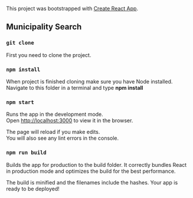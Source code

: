 This project was bootstrapped with [Create React App](https://github.com/facebook/create-react-app).

## Municipality Search

### `git clone`

First you need to clone the project.

### `npm install`

When project is finished cloning make sure you have Node installed. Navigate to this folder in a terminal and type **npm install**

### `npm start`

Runs the app in the development mode.<br>
Open [http://localhost:3000](http://localhost:3000) to view it in the browser.

The page will reload if you make edits.<br>
You will also see any lint errors in the console.

### `npm run build`
Builds the app for production to the build folder.
It correctly bundles React in production mode and optimizes the build for the best performance.

The build is minified and the filenames include the hashes.
Your app is ready to be deployed!

